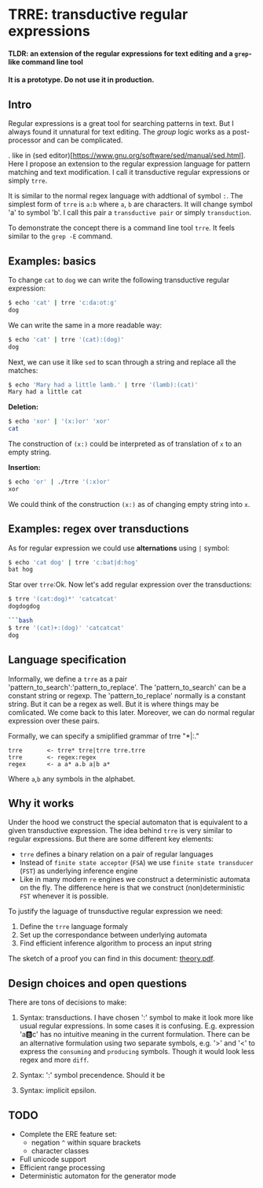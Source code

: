 # TRRE: transductive regular expressions

#### TLDR: an extension of the regular expressions for text editing and a `grep`-like command line tool
#### It is a prototype. Do not use it in production.

## Intro

Regular expressions is a great tool for searching patterns in text. But I always found it unnatural for text editing. The *group* logic works as a post-processor and can be complicated.

. like in (sed editor)[https://www.gnu.org/software/sed/manual/sed.html]. Here I propose an extension to the regular expression language for pattern matching and text modification. I call it transductive regular expressions or simply `trre`.

It is similar to the normal regex language with addtional of symbol `:`. The simplest form of `trre` is `a:b` where `a`, `b` are characters. It will change symbol 'a' to symbol 'b'. I call this pair a `transductive pair` or simply `transduction`.

To demonstrate the concept there is a command line tool `trre`. It feels similar to the `grep -E` command.

## Examples: basics

To change `cat` to `dog` we can write the following transductive regular expression:

```bash
$ echo 'cat' | trre 'c:da:ot:g'
dog
```

We can write the same in a more readable way:

```bash
$ echo 'cat' | trre '(cat):(dog)'
dog
```

Next, we can use it like `sed` to scan through a string and replace all the matches:

```bash
$ echo 'Mary had a little lamb.' | trre '(lamb):(cat)'
Mary had a little cat
```

**Deletion:**

```bash
$ echo 'xor' | '(x:)or' 'xor'
cat
```

The construction of `(x:)` could be interpreted as of translation of `x` to an empty string.

**Insertion:**

```bash
$ echo 'or' | ./trre '(:x)or'
xor
```

We could think of the construction `(x:)` as of changing empty string into `x`.


## Examples: regex over transductions

As for regular expression we could use **alternations** using `|` symbol:

```bash
$ echo 'cat dog' | trre 'c:bat|d:hog'
bat hog
```

Star over `trre`:Ok. Now let's add regular expression over the transductions:

```bash
$ trre '(cat:dog)*' 'catcatcat'
dogdogdog

```bash
$ trre '(cat)+:(dog)' 'catcatcat'
dog
```

## Language specification

Informally, we define a `trre` as a pair 'pattern_to_search':'pattern_to_replace'. The 'pattern_to_search' can be a constant string or regexp. The 'pattern_to_replace' normally is a constant string. But it can be a regex as well. But it is where things may be comlicated. We come back to this later. Moreover, we can do normal regular expression over these pairs.

Formally, we can specify a smiplified grammar of trre "*|:."

```
trre       <- trre* trre|trre trre.trre
trre       <- regex:regex
regex      <- a a* a.b a|b a*
```

Where `a`,`b` any symbols in the alphabet.

## Why it works


Under the hood we construct the special automaton that is equivalent to a given transductive expression. The idea behind `trre` is very similar to regular expressions. But there are some different key elements:

* `trre` defines a binary relation on a pair of regular languages
* Instead of `finite state acceptor` (`FSA`) we use `finite state transducer` (`FST`) as underlying inference engine
* Like in many modern `re` engines we construct a deterministic automata on the fly. The difference here is that we construct (non)deterministic `FST` whenever it is possible.

To justify the laguage of trunsductive regular expression we need:

1. Define the `trre` language formaly
2. Set up the correspondance between underlying automata
3. Find efficient inference algorithm to process an input string

The sketch of a proof you can find in this document: [theory.pdf](theory.pdf). 


## Design choices and open questions

There are tons of decisions to make:

1. Syntax: transductions. I have chosen ':' symbol to make it look more like usual regular expressions. In some cases it is confusing. E.g. expression 'a:b:c' has no intuitive meaning in the current formulation. There can be an alternative formulation using two separate symbols, e.g. '>' and '<' to express the `consuming` and `producing` symbols. Though it would look less regex and more `diff`.

2. Syntax: ':' symbol precendence. Should it be

3. Syntax: implicit epsilon.


## TODO

* Complete the ERE feature set:
    - negation `^` within square brackets
    - character classes
* Full unicode support
* Efficient range processing
* Deterministic automaton for the generator mode
